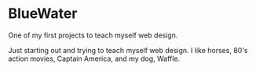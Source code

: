 # BlueWater
One of my first projects to teach myself web design. 

Just starting out and trying to teach myself web design. I like horses, 80's action movies, Captain America, and my dog, Waffle. 
